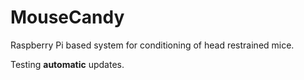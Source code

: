 # MouseCandy
Raspberry Pi based system for conditioning of head restrained mice.

Testing **automatic** updates.
